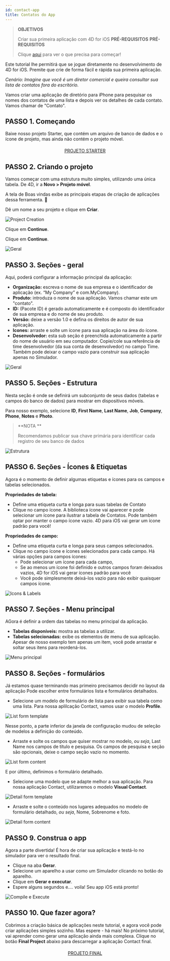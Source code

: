 ```yaml
---
id: contact-app
title: Contatos do App
---
```



> **OBJETIVOS**
> 
> Criar sua primeira aplicação com 4D for iOS **PRÉ-REQUISITOS**
> **PRÉ-REQUISITOS**
> 
> Clique [aqui](prerequisites.html) para ver o que precisa para começar!

Este tutorial lhe permitirá que se jogue diretamente no desenvolvimento de 4D for iOS. Premite que crie de forma fácil e rápida sua primeira aplicação.

*Cenário: Imagine que você é um diretor comercial e queira consultar sua lista de contatos fora do escritório.*

Vamos criar uma aplicação de diretório para iPhone para pesquisar os nomes dos contatos de uma lista e depois ver os detalhes de cada contato. Vamos chamar de "Contato".

## PASSO 1. Começando
Baixe nosso projeto Starter, que contém um arquivo de banco de dados e o ícone de projeto, mas ainda não contém o  projeto móvel.

<div markdown="1" style="text-align: center; margin-top: 20px">

<a class="button"
href="https://github.com/4d-go-mobile/tutorial-StarterContactApp/releases/download/0.0.1/tutorial-StarterContactApp.zip">PROJETO STARTER</a>
</div>

## PASSO 2. Criando o projeto

Vamos começar com uma estrutura muito simples, utilizando uma única tabela. De 4D, ir a **Novo > Projeto móvel**.

A tela de Boas vindas exibe as principais etapas de criação de aplicações dessa ferramenta. 🙂

Dê um nome a seu projeto e clique em **Criar**.

![Project Creation](assets/en/contact-app/Project-creation-4D-for-iOS.png)

Clique em **Continue**.

Clique em **Continue**.

![Geral](assets/en/contact-app/Contact-app-android-sdk-download.png)


## PASSO 3. Seções - geral

Aqui, poderá configurar a informação principal da aplicação:

* **Organização:** escreva o nome de sua empresa e o identificador de aplicação (ex. “My Company” e com.MyCompany).
* **Produto:** introduza o nome de sua aplicação. Vamos chamar este um "contato".
* **ID:** (Pacote ID) é gerado automaticamente e é composto  do identificador de sua empresa e do nome de seu produto.
* **Versão:** deixe a versão 1.0 e defina os direitos de autor de sua aplicação.
* **Icones:** arraste e solte um ícone para sua aplicação na área do ícone.
* **Desenvolvedor:** esta sub seção é preenchida automaticamente a partir do nome de usuário em seu computador. Copie/cole sua referência de time desenvolvedor (da sua conta de desenvolvedor) no campo Time. Também pode deixar o campo vazio para construir sua aplicação apenas no Simulador.

![Geral](assets/en/contact-app/Contact-app-general-section-4D-for-iOS.png)

## PASSO 5. Seções - Estrutura

Nesta seção é onde se definirá um subconjunto de seus dados (tabelas e campos do banco de dados) para mostrar em dispositivos móveis.

Para nosso exemplo, selecione **ID**, **First Name**, **Last Name**, **Job**, **Company**, **Phone**, **Notes** e **Photo**.

> **NOTA **
> 
> Recomendamos publicar sua chave primária para identificar cada registro de seu banco de dados


![Estrutura](assets/en/contact-app/Contact-app-structure-section-4D-for-iOS.png)

## PASSO 6. Seções - Ícones & Etiquetas

Agora é o momento de definir algumas etiquetas e ícones para os campos e tabelas selecionados.

**Propriedades de tabela:**

* Define uma etiqueta curta e longa para suas tabelas de Contato
* Clique no campo ícone. A biblioteca ícone vai aparecer e pode selecionar um ícone para ilustrar a tabela de Contatos. Pode também optar por manter o campo ícone vazio. 4D para iOS vai gerar um ícone padrão para você!

**Propriedades de campo:**

* Define uma etiqueta curta e longa para seus campos selecionados.
* Clique no campo ícone e ícones selecionados para cada campo. Há várias opções para campos ícones:
    * Pode selecionar um ícone para cada campo,
    * Se ao menos um ícone foi definido e outros campos foram deixados vazios, 4D for iOS vai gerar ícones padrão para você
    * Você pode simplesmente deixá-los vazio para não exibir quaisquer campos ícone.

![Icons & Labels](assets/en/contact-app/Contact-app-icons-labels-section-4D-for-iOS.png)

## PASSO 7. Seções - Menu principal

AGora é definir a ordem das tabelas no menu principal da aplicação.

* **Tabelas disponíveis:** mostra as tabelas a utilizar.
* **Tabelas selecionadas:** exibe os elementos de menu de sua aplicação. Apesar de nosso exemplo tem apenas um item, você pode arrastar e soltar seus itens para reordená-los.

![Menu principal](assets/en/contact-app/Contact-app-main-menu-section-4D-for-iOS.png)

## PASSO 8. Seções - formulários

Já estamos quase terminando mas primeiro precisamos decidir no layout da aplicação Pode escolher entre formulários lista e formulários detalhados.

* Selecione um modelo de formulário de lista para exibir sua tabela como uma lista. Para nossa aplilcação Contact, vamos usar o modelo **Profile**.

![List form template](assets/en/contact-app/ListformTemplate-form-section-4D-for-iOS.png)

Nesse ponto, a parte inferior da janela de configuração mudou de seleção de modelos a definição do conteúdo.

* Arraste e solte os campos que quiser mostrar no modelo, <i>ou seja</i>, Last Name nos campos de título e pesquisa. Os campos de pesquisa e seção são opcionais, deixe o campo seção vazio no momento.

![List form content](assets/en/contact-app/ListformContent-form-section-4D-for-iOS.png)

E por último, definimos o formulário detalhado.

* Selecione uma modelo que se adapte melhor a sua aplicação. Para nossa aplicação Contact, utilizaremos o modelo **Visual Contact**.

![Detail form template](assets/en/contact-app/DetailformTemplate-form-section-4D-for-iOS.png)


* Arraste e solte o conteúdo nos lugares adequados no modelo de formulário detalhado, <i>ou seja</i>, Nome, Sobrenome e foto.

![Detail form content](assets/en/contact-app/DetailformContent-form-section-4D-for-iOS.png)

## PASSO 9. Construa o app

Agora a parte divertida! É hora de criar sua aplicação e testá-lo no simulador para ver o resultado final.

* Clique na aba **Gerar**.
* Selecione um aparelho a usar como um Simulador clicando no botão do aparelho.
* Clique em  **Gerar e executar**.
* Espere alguns segundos e…. voila! Seu app iOS está pronto!

![Compile e Execute](assets/en/contact-app/Build-the-app-simulator.png)

## PASSO 10. Que fazer agora?

Cobrimos a criação básica de aplicações neste tutorial, e agora você pode criar aplicações simples sozinho. Mas espere - há mais! No próximo tutorial, vai aprender como gerar uma aplicação ainda mais complexa. Clique no botão **Final Project** abaixo para descarregar a aplicação Contact final.

<div markdown="1" style="text-align: center; margin-top: 20px; margin-bottom: 20px">
<a class="button"
href="https://github.com/4d-go-mobile/tutorial-ContactApp/releases/latest/download/tutorial-ContactApp.zip">PROJETO FINAL</a>
</div>

